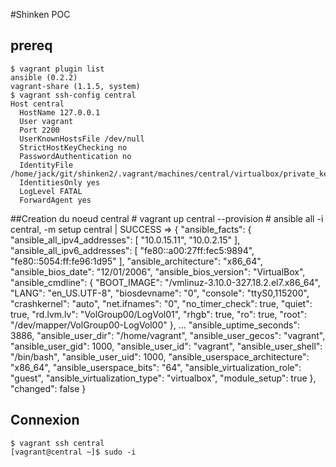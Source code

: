#Shinken POC

## prereq 
    $ vagrant plugin list
    ansible (0.2.2)
    vagrant-share (1.1.5, system)
    $ vagrant ssh-config central
    Host central
      HostName 127.0.0.1
      User vagrant
      Port 2200
      UserKnownHostsFile /dev/null
      StrictHostKeyChecking no
      PasswordAuthentication no
      IdentityFile /home/jack/git/shinken2/.vagrant/machines/central/virtualbox/private_key
      IdentitiesOnly yes
      LogLevel FATAL
      ForwardAgent yes

##Creation du noeud central 
    # vagrant up central --provision
    # ansible all -i central, -m setup
    central | SUCCESS => {
        "ansible_facts": {
            "ansible_all_ipv4_addresses": [
                "10.0.15.11", 
                "10.0.2.15"
            ], 
            "ansible_all_ipv6_addresses": [
                "fe80::a00:27ff:fec5:9894", 
                "fe80::5054:ff:fe96:1d95"
            ], 
            "ansible_architecture": "x86_64", 
            "ansible_bios_date": "12/01/2006", 
            "ansible_bios_version": "VirtualBox", 
            "ansible_cmdline": {
                "BOOT_IMAGE": "/vmlinuz-3.10.0-327.18.2.el7.x86_64", 
                "LANG": "en_US.UTF-8", 
                "biosdevname": "0", 
                "console": "ttyS0,115200", 
                "crashkernel": "auto", 
                "net.ifnames": "0", 
                "no_timer_check": true, 
                "quiet": true, 
                "rd.lvm.lv": "VolGroup00/LogVol01", 
                "rhgb": true, 
                "ro": true, 
                "root": "/dev/mapper/VolGroup00-LogVol00"
            }, 
            ...
            "ansible_uptime_seconds": 3886, 
            "ansible_user_dir": "/home/vagrant", 
            "ansible_user_gecos": "vagrant", 
            "ansible_user_gid": 1000, 
            "ansible_user_id": "vagrant", 
            "ansible_user_shell": "/bin/bash", 
            "ansible_user_uid": 1000, 
            "ansible_userspace_architecture": "x86_64", 
            "ansible_userspace_bits": "64", 
            "ansible_virtualization_role": "guest", 
            "ansible_virtualization_type": "virtualbox", 
            "module_setup": true
        }, 
        "changed": false
    }
## Connexion 
    $ vagrant ssh central
    [vagrant@central ~]$ sudo -i

